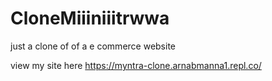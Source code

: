 # CloneMiiiniiitrwwa
 just a clone of of a e commerce website
 
 view my site here
 https://myntra-clone.arnabmanna1.repl.co/
